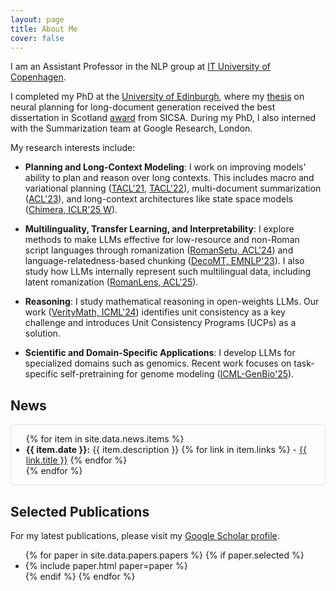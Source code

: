 ```yaml
---
layout: page
title: About Me
cover: false
---
```


I am an Assistant Professor in the NLP group at [IT University of Copenhagen](https://en.itu.dk/).

I completed my PhD at the [University of Edinburgh](https://www.ed.ac.uk/), where my [thesis](https://ratishsp.github.io/assets/pdf/inf_phd_thesis.pdf) on neural planning for long-document generation received the best dissertation in Scotland [award](https://www.sicsa.ac.uk/news/sicsa-conference-2022/) from SICSA. During my PhD, I also interned with the Summarization team at Google Research, London.

My research interests include:

- **Planning and Long-Context Modeling**: I work on improving models' ability to plan and reason over long contexts. This includes macro and variational planning ([TACL'21](https://doi.org/10.1162/tacl_a_00381), [TACL'22](https://doi.org/10.1162/tacl_a_00484)), multi-document summarization ([ACL'23](https://aclanthology.org/2023.acl-short.13)), and long-context architectures like state space models ([Chimera, ICLR'25 W](https://openreview.net/forum?id=uneMbnwmW8)).

- **Multilinguality, Transfer Learning, and Interpretability**: I explore methods to make LLMs effective for low-resource and non-Roman script languages through romanization ([RomanSetu, ACL'24](https://aclanthology.org/2024.acl-long.833/)) and language-relatedness-based chunking ([DecoMT, EMNLP'23](https://aclanthology.org/2023.emnlp-main.279/)). I also study how LLMs internally represent such multilingual data, including latent romanization ([RomanLens, ACL'25](https://arxiv.org/abs/2502.07424)).

- **Reasoning**: I study mathematical reasoning in open-weights LLMs. Our work ([VerityMath, ICML'24](https://arxiv.org/abs/2311.07172)) identifies unit consistency as a key challenge and introduces Unit Consistency Programs (UCPs) as a solution.

- **Scientific and Domain-Specific Applications**: I develop LLMs for specialized domains such as genomics. Recent work focuses on task-specific self-pretraining for genome modeling ([ICML-GenBio'25](https://arxiv.org/abs/2506.17766)).

## News

<div style="max-height: 200px; overflow-y: auto; padding-right: 10px; border: 1px solid #ddd; border-radius: 6px;">
  <ul>
    {% for item in site.data.news.items %}
      <li>
        <strong>{{ item.date }}:</strong> {{ item.description }}
        {% for link in item.links %}
          - <a href="{{ link.url }}">{{ link.title }}</a>
        {% endfor %}
      </li>
    {% endfor %}
  </ul>
</div>

## Selected Publications

For my latest publications, please visit my [Google Scholar profile](https://scholar.google.co.in/citations?hl=en&user=FrB_UMIAAAAJ&view_op=list_works&sortby=pubdate).

<ul>
{% for paper in site.data.papers.papers %}
  {% if paper.selected %}
  <li>
  {% include paper.html paper=paper %}
  </li>
  {% endif %}
{% endfor %}
</ul>
